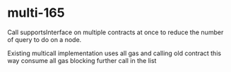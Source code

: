 # multi-165

Call supportsInterface on multiple contracts at once to reduce the number of query to do on a node.

Existing multicall implementation uses all gas and calling old contract this way consume all gas blocking further call in the list
